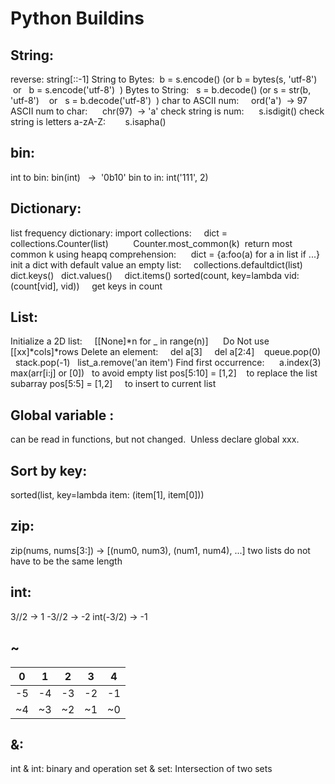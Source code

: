 # Python Buildins 

## String:
reverse: string[::-1]
String to Bytes:   b = s.encode()   (or b = bytes(s, 'utf-8')   or   b = s.encode('utf-8')  )
Bytes to String:   s = b.decode()   (or s = str(b, 'utf-8')     or   s = b.decode('utf-8')  )
char to ASCII num:     ord('a')  -> 97
ASCII num to char:      chr(97)  -> 'a'
check string is num:       s.isdigit()
check string is letters a-zA-Z:        s.isapha()

## bin:
int to bin: bin(int)   ->  '0b10'
bin to in: int('111', 2) 

## Dictionary:
list frequency dictionary: import collections:     dict = collections.Counter(list)          Counter.most_common(k)  return most common k using heapq
comprehension:      dict = {a:foo(a) for a in list if ...}
init a dict with default value an empty list:     collections.defaultdict(list)
dict.keys()   dict.values()     dict.items()
sorted(count, key=lambda vid: (count[vid], vid))     get keys in count

## List:
Initialize a 2D list:     [[None]*n for _ in range(n)]      Do Not use [[xx]*cols]*rows
Delete an element:     del a[3]     del a[2:4]    queue.pop(0)    stack.pop(-1)   list_a.remove('an item')
Find first occurrence:      a.index(3) 
max(arr[i:j] or [0])   to avoid empty list
pos[5:10] = [1,2]    to replace the list subarray
pos[5:5] = [1,2]     to insert to current list

## Global variable :
can be read in functions, but not changed.  Unless declare global xxx. 

## Sort by key:
sorted(list, key=lambda item: (item[1], item[0]))

## zip:
zip(nums, nums[3:])    -> [(num0, num3), (num1, num4), ...]  two lists do not have to be the same length

## int:
3//2 -> 1      -3//2 -> -2      int(-3/2) -> -1

## ~
| 0  | 1  | 2  | 3  | 4  |
|----|----|----|----|----|
| -5 | -4 | -3 | -2 | -1 |
| ~4 | ~3 | ~2 | ~1 | ~0 |

## &:
int & int: binary and operation
set & set: Intersection of two sets

